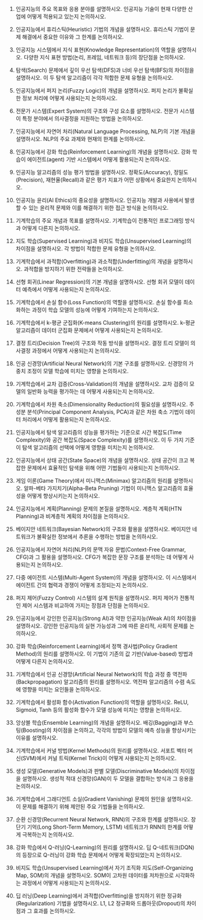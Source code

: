 1. 인공지능의 주요 목표와 응용 분야를 설명하시오. 인공지능 기술이 현재 다양한 산업에 어떻게 적용되고 있는지 논의하시오.

2. 인공지능에서 휴리스틱(Heuristic) 기법의 개념을 설명하시오. 휴리스틱 기법이 문제 해결에서 중요한 이유와 그 한계를 논의하시오.

3. 인공지능 시스템에서 지식 표현(Knowledge Representation)의 역할을 설명하시오. 다양한 지식 표현 방법(논리, 프레임, 네트워크 등)의 장단점을 논의하시오.

4. 탐색(Search) 문제에서 깊이 우선 탐색(DFS)과 너비 우선 탐색(BFS)의 차이점을 설명하시오. 이 두 탐색 알고리즘이 각각 적합한 문제 유형을 논의하시오.

5. 인공지능에서 퍼지 논리(Fuzzy Logic)의 개념을 설명하시오. 퍼지 논리가 불확실한 정보 처리에 어떻게 사용되는지 논의하시오.

6. 전문가 시스템(Expert System)의 구조와 구성 요소를 설명하시오. 전문가 시스템이 특정 분야에서 의사결정을 지원하는 방법을 논의하시오.

7. 인공지능에서 자연어 처리(Natural Language Processing, NLP)의 기본 개념을 설명하시오. NLP의 주요 과제와 현재의 한계를 논의하시오.

8. 인공지능에서 강화 학습(Reinforcement Learning)의 개념을 설명하시오. 강화 학습이 에이전트(agent) 기반 시스템에서 어떻게 활용되는지 논의하시오.

9. 인공지능 알고리즘의 성능 평가 방법을 설명하시오. 정확도(Accuracy), 정밀도(Precision), 재현율(Recall)과 같은 평가 지표가 어떤 상황에서 중요한지 논의하시오.

10. 인공지능 윤리(AI Ethics)의 중요성을 설명하시오. 인공지능 개발과 사용에서 발생할 수 있는 윤리적 문제와 이를 해결하기 위한 접근 방식을 논의하시오.

11. 기계학습의 주요 개념과 목표를 설명하시오. 기계학습이 전통적인 프로그래밍 방식과 어떻게 다른지 논의하시오.

12. 지도 학습(Supervised Learning)과 비지도 학습(Unsupervised Learning)의 차이점을 설명하시오. 각 방법이 적합한 문제 유형을 논의하시오.

13. 기계학습에서 과적합(Overfitting)과 과소적합(Underfitting)의 개념을 설명하시오. 과적합을 방지하기 위한 전략들을 논의하시오.

14. 선형 회귀(Linear Regression)의 기본 개념을 설명하시오. 선형 회귀 모델이 데이터 예측에서 어떻게 사용되는지 논의하시오.

15. 기계학습에서 손실 함수(Loss Function)의 역할을 설명하시오. 손실 함수를 최소화하는 과정이 학습 모델의 성능에 어떻게 기여하는지 논의하시오.

16. 기계학습에서 k-평균 군집화(K-means Clustering)의 원리를 설명하시오. k-평균 알고리즘이 데이터 군집화 문제에서 어떻게 사용되는지 논의하시오.

17. 결정 트리(Decision Tree)의 구조와 작동 방식을 설명하시오. 결정 트리 모델이 의사결정 과정에서 어떻게 사용되는지 논의하시오.

18. 인공 신경망(Artificial Neural Network)의 기본 구조를 설명하시오. 신경망의 가중치 조정이 모델 학습에 미치는 영향을 논의하시오.

19. 기계학습에서 교차 검증(Cross-Validation)의 개념을 설명하시오. 교차 검증이 모델의 일반화 능력을 평가하는 데 어떻게 사용되는지 논의하시오.

20. 기계학습에서 차원 축소(Dimensionality Reduction)의 필요성을 설명하시오. 주성분 분석(Principal Component Analysis, PCA)과 같은 차원 축소 기법이 데이터 처리에서 어떻게 활용되는지 논의하시오.

21. 인공지능에서 탐색 알고리즘의 성능을 평가하는 기준으로 시간 복잡도(Time Complexity)와 공간 복잡도(Space Complexity)를 설명하시오. 이 두 가지 기준이 탐색 알고리즘의 선택에 어떻게 영향을 미치는지 논의하시오.

22. 인공지능에서 상태 공간(State Space)의 개념을 설명하시오. 상태 공간이 크고 복잡한 문제에서 효율적인 탐색을 위해 어떤 기법들이 사용되는지 논의하시오.

23. 게임 이론(Game Theory)에서 미니맥스(Minimax) 알고리즘의 원리를 설명하시오. 알파-베타 가지치기(Alpha-Beta Pruning) 기법이 미니맥스 알고리즘의 효율성을 어떻게 향상시키는지 논의하시오.

24. 인공지능에서 계획(Planning) 문제의 본질을 설명하시오. 계층적 계획(HTN Planning)과 비계층적 계획의 차이점을 논의하시오.

25. 베이지안 네트워크(Bayesian Network)의 구조와 활용을 설명하시오. 베이지안 네트워크가 불확실한 정보에서 추론을 수행하는 방법을 논의하시오.

26. 인공지능에서 자연어 처리(NLP)의 문맥 자유 문법(Context-Free Grammar, CFG)과 그 활용을 설명하시오. CFG가 복잡한 문장 구조를 분석하는 데 어떻게 사용되는지 논의하시오.

27. 다중 에이전트 시스템(Multi-Agent System)의 개념을 설명하시오. 이 시스템에서 에이전트 간의 협력과 경쟁이 어떻게 조정되는지 논의하시오.

28. 퍼지 제어(Fuzzy Control) 시스템의 설계 원칙을 설명하시오. 퍼지 제어가 전통적인 제어 시스템과 비교하여 가지는 장점과 단점을 논의하시오.

29. 인공지능에서 강인한 인공지능(Strong AI)과 약한 인공지능(Weak AI)의 차이점을 설명하시오. 강인한 인공지능의 실현 가능성과 그에 따른 윤리적, 사회적 문제를 논의하시오.

30. 강화 학습(Reinforcement Learning)에서 정책 경사법(Policy Gradient Method)의 원리를 설명하시오. 이 기법이 기존의 값 기반(Value-based) 방법과 어떻게 다른지 논의하시오.

31. 기계학습에서 인공 신경망(Artificial Neural Network)의 학습 과정 중 역전파(Backpropagation) 알고리즘의 원리를 설명하시오. 역전파 알고리즘의 수렴 속도에 영향을 미치는 요인들을 논의하시오.

32. 기계학습에서 활성화 함수(Activation Function)의 역할을 설명하시오. ReLU, Sigmoid, Tanh 등의 활성화 함수가 모델 성능에 미치는 영향을 논의하시오.

33. 앙상블 학습(Ensemble Learning)의 개념을 설명하시오. 배깅(Bagging)과 부스팅(Boosting)의 차이점을 논의하고, 각각의 방법이 모델의 예측 성능을 향상시키는 이유를 설명하시오.

34. 기계학습에서 커널 방법(Kernel Methods)의 원리를 설명하시오. 서포트 벡터 머신(SVM)에서 커널 트릭(Kernel Trick)이 어떻게 사용되는지 논의하시오.

35. 생성 모델(Generative Models)과 판별 모델(Discriminative Models)의 차이점을 설명하시오. 생성적 적대 신경망(GAN)이 두 모델을 결합하는 방식과 그 응용을 논의하시오.

36. 기계학습에서 그래디언트 소실(Gradient Vanishing) 문제의 원인을 설명하시오. 이 문제를 해결하기 위해 제안된 주요 기법들을 논의하시오.

37. 순환 신경망(Recurrent Neural Network, RNN)의 구조와 한계를 설명하시오. 장단기 기억(Long Short-Term Memory, LSTM) 네트워크가 RNN의 한계를 어떻게 극복하는지 논의하시오.

38. 강화 학습에서 Q-러닝(Q-Learning)의 원리를 설명하시오. 딥 Q-네트워크(DQN)의 등장으로 Q-러닝이 강화 학습 문제에서 어떻게 확장되었는지 논의하시오.

39. 비지도 학습(Unsupervised Learning)에서 자기 조직화 지도(Self-Organizing Map, SOM)의 개념을 설명하시오. SOM이 고차원 데이터를 저차원으로 시각화하는 과정에서 어떻게 사용되는지 논의하시오.

40. 딥 러닝(Deep Learning)에서 과적합(Overfitting)을 방지하기 위한 정규화(Regularization) 기법을 설명하시오. L1, L2 정규화와 드롭아웃(Dropout)의 차이점과 그 효과를 논의하시오.
